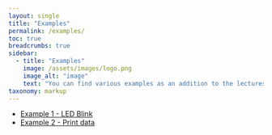 ```yaml
---
layout: single
title: "Examples"
permalink: /examples/
toc: true
breadcrumbs: true
sidebar:
  - title: "Examples"
    image: /assets/images/logo.png
    image_alt: "image"
    text: "You can find various examples as an addition to the lectures here."
taxonomy: markup
---
```


- [Example 1 - LED Blink](/examples/e1-blink)
- [Example 2 - Print data](/custom404)
